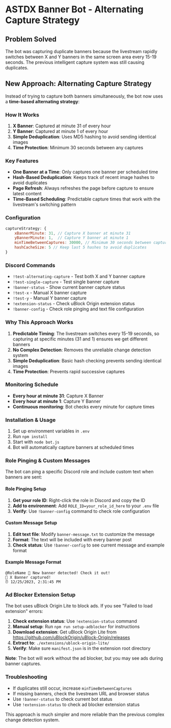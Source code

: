 # ASTDX Banner Bot - Alternating Capture Strategy

## Problem Solved
The bot was capturing duplicate banners because the livestream rapidly switches between X and Y banners in the same screen area every 15-19 seconds. The previous intelligent capture system was still causing duplicates.

## New Approach: Alternating Capture Strategy
Instead of trying to capture both banners simultaneously, the bot now uses a **time-based alternating strategy**:

### How It Works
1. **X Banner**: Captured at minute 31 of every hour
2. **Y Banner**: Captured at minute 1 of every hour
3. **Simple Deduplication**: Uses MD5 hashing to avoid sending identical images
4. **Time Protection**: Minimum 30 seconds between any captures

### Key Features
- **One Banner at a Time**: Only captures one banner per scheduled time
- **Hash-Based Deduplication**: Keeps track of recent image hashes to avoid duplicates
- **Page Refresh**: Always refreshes the page before capture to ensure latest content
- **Time-Based Scheduling**: Predictable capture times that work with the livestream's switching pattern

### Configuration
```javascript
captureStrategy: {
    xBannerMinute: 31, // Capture X banner at minute 31
    yBannerMinute: 1,  // Capture Y banner at minute 1
    minTimeBetweenCaptures: 30000, // Minimum 30 seconds between captures
    hashCacheSize: 5 // Keep last 5 hashes to avoid duplicates
}
```

### Discord Commands
- `!test-alternating-capture` - Test both X and Y banner capture
- `!test-single-capture` - Test single banner capture
- `!banner-status` - Show current banner capture status
- `!test-x` - Manual X banner capture
- `!test-y` - Manual Y banner capture
- `!extension-status` - Check uBlock Origin extension status
- `!banner-config` - Check role pinging and text file configuration

### Why This Approach Works
1. **Predictable Timing**: The livestream switches every 15-19 seconds, so capturing at specific minutes (31 and 1) ensures we get different banners
2. **No Complex Detection**: Removes the unreliable change detection system
3. **Simple Deduplication**: Basic hash checking prevents sending identical images
4. **Time Protection**: Prevents rapid successive captures

### Monitoring Schedule
- **Every hour at minute 31**: Capture X Banner
- **Every hour at minute 1**: Capture Y Banner
- **Continuous monitoring**: Bot checks every minute for capture times

### Installation & Usage
1. Set up environment variables in `.env`
2. Run `npm install`
3. Start with `node bot.js`
4. Bot will automatically capture banners at scheduled times

### Role Pinging & Custom Messages
The bot can ping a specific Discord role and include custom text when banners are sent:

#### Role Pinging Setup
1. **Get your role ID**: Right-click the role in Discord and copy the ID
2. **Add to environment**: Add `ROLE_ID=your_role_id_here` to your `.env` file
3. **Verify**: Use `!banner-config` command to check role configuration

#### Custom Message Setup
1. **Edit text file**: Modify `banner-message.txt` to customize the message
2. **Format**: The text will be included with every banner post
3. **Check status**: Use `!banner-config` to see current message and example format

#### Example Message Format
```
@RoleName 🎯 New banner detected! Check it out!
🎯 X Banner captured!
⏰ 12/25/2023, 2:31:45 PM
```

### Ad Blocker Extension Setup
The bot uses uBlock Origin Lite to block ads. If you see "Failed to load extension" errors:

1. **Check extension status**: Use `!extension-status` command
2. **Manual setup**: Run `npm run setup-adblocker` for instructions
3. **Download extension**: Get uBlock Origin Lite from https://github.com/uBlockOrigin/uBlock-Origin/releases
4. **Extract to**: `./extensions/ublock-origin-lite/`
5. **Verify**: Make sure `manifest.json` is in the extension root directory

**Note**: The bot will work without the ad blocker, but you may see ads during banner captures.

### Troubleshooting
- If duplicates still occur, increase `minTimeBetweenCaptures`
- If missing banners, check the livestream URL and browser status
- Use `!banner-status` to check current bot status
- Use `!extension-status` to check ad blocker extension status

This approach is much simpler and more reliable than the previous complex change detection system.